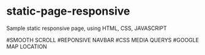 # static-page-responsive
Sample static responsive page, using HTML, CSS, JAVASCRIPT

#SMOOTH SCROLL
#REPONSIVE NAVBAR
#CSS MEDIA QUERYS
#GOOGLE MAP LOCATION
